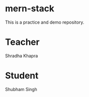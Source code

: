 # mern-stack
This is a practice and demo repository.

# Teacher
Shradha Khapra

# Student 
Shubham Singh
